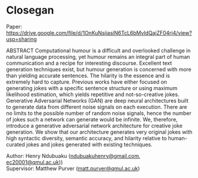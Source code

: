 # Closegan

Paper: https://drive.google.com/file/d/1OnKuNsiiasiN6TcL6bMvldQajZF04rj4/view?usp=sharing

ABSTRACT
Computational humour is a difficult and overlooked challenge in natural language processing, 
yet humour remains an integral part of human communication and a recipe for interesting discourse. 
Excellent text generation techniques exist, but humour generation is concerned with more than yielding accurate sentences. 
The hilarity is the essence and is extremely hard to capture. 
Previous works have either focused on generating jokes with a specific sentence structure or using maximum likelihood estimation,
which yields repetitive and not-so-creative jokes.
Generative Adversarial Networks (GAN) are deep neural architectures built to generate data from different noise signals on each execution. 
There are no limits to the possible number of random noise signals, hence the number of jokes such a network can generate would be infinite. 
We, therefore, introduce a generative adversarial network architecture for creative joke generation.
We show that our architecture generates very original jokes with high syntactic diversity, semantic accuracy,
and hilarity relative to human-curated jokes and jokes generated with existing techniques.

Author: Henry Ndubuaku (ndubuakuhenry@gmail.com, ec20001@qmul.ac.uk))\
Supervisor: Matthew Purver (matt.purver@qmul.ac.uk)
